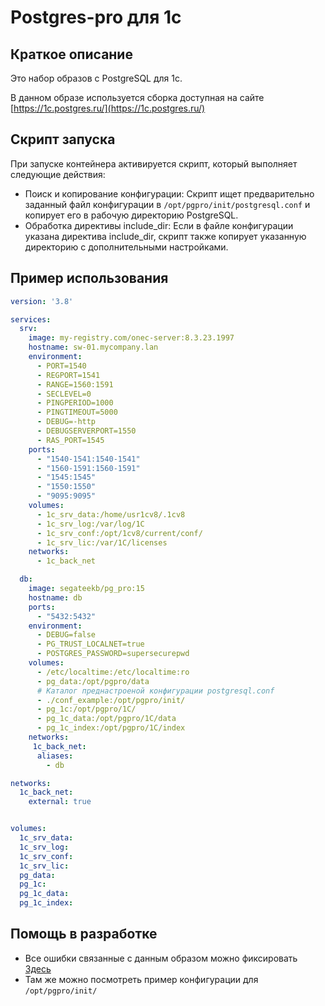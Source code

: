 # Postgres-pro для 1с

## Краткое описание

Это набор образов с PostgreSQL для 1с.

В данном образе используется сборка доступная на сайте [https://1c.postgres.ru/](https://1c.postgres.ru/)

## Скрипт запуска

При запуске контейнера активируется скрипт, который выполняет следующие действия:

* Поиск и копирование конфигурации: Скрипт ищет предварительно заданный файл конфигурации в `/opt/pgpro/init/postgresql.conf` и копирует его в рабочую директорию PostgreSQL.
* Обработка директивы include_dir: Если в файле конфигурации указана директива include_dir, скрипт также копирует указанную директорию с дополнительными настройками.

## Пример использования

```yaml
version: '3.8'

services:
  srv:
    image: my-registry.com/onec-server:8.3.23.1997
    hostname: sw-01.mycompany.lan
    environment:
      - PORT=1540
      - REGPORT=1541
      - RANGE=1560:1591
      - SECLEVEL=0
      - PINGPERIOD=1000
      - PINGTIMEOUT=5000
      - DEBUG=-http
      - DEBUGSERVERPORT=1550
      - RAS_PORT=1545
    ports:
      - "1540-1541:1540-1541"
      - "1560-1591:1560-1591"
      - "1545:1545"
      - "1550:1550"
      - "9095:9095"
    volumes:
      - 1c_srv_data:/home/usr1cv8/.1cv8
      - 1c_srv_log:/var/log/1C
      - 1c_srv_conf:/opt/1cv8/current/conf/
      - 1c_srv_lic:/var/1C/licenses
    networks:
      - 1c_back_net

  db:
    image: segateekb/pg_pro:15
    hostname: db
    ports:
      - "5432:5432"
    environment:
      - DEBUG=false
      - PG_TRUST_LOCALNET=true
      - POSTGRES_PASSWORD=supersecurepwd
    volumes:
      - /etc/localtime:/etc/localtime:ro
      - pg_data:/opt/pgpro/data
      # Каталог преднастроеной конфигурации postgresql.conf
      - ./conf_example:/opt/pgpro/init/
      - pg_1c:/opt/pgpro/1C/
      - pg_1c_data:/opt/pgpro/1C/data
      - pg_1c_index:/opt/pgpro/1C/index
    networks:
     1c_back_net:
      aliases:
        - db

networks:
  1c_back_net:
    external: true


volumes:
  1c_srv_data:
  1c_srv_log:
  1c_srv_conf:  
  1c_srv_lic:
  pg_data:   
  pg_1c:
  pg_1c_data:
  pg_1c_index:
```

## Помощь в разработке

* Все ошибки связанные с данным образом можно фиксировать [Здесь](https://github.com/Segate-ekb/pg_pro_1c/issues)
* Там же можно посмотреть пример конфигурации для `/opt/pgpro/init/`
